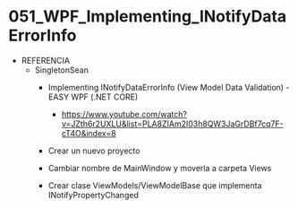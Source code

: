 # 051_WPF_Implementing_INotifyDataErrorInfo

- REFERENCIA
	- SingletonSean
		- Implementing INotifyDataErrorInfo (View Model Data Validation) - EASY WPF (.NET CORE)
			- https://www.youtube.com/watch?v=JZth6r2UXLU&list=PLA8ZIAm2I03h8QW3JaGrDBf7cq7F-cT4O&index=8
			
		- Crear un nuevo proyecto	
		- Cambiar nombre de MainWindow y moverla a carpeta Views
		- Crear clase  ViewModels/ViewModelBase que implementa INotifyPropertyChanged
		
